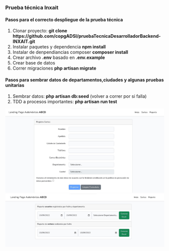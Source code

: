 <h3>Prueba técnica Inxait</h4>

<h4>Pasos para el correcto despliegue de la prueba técnica </h4>
<ol>
    <li>Clonar proyecto: <b> git clone https://github.com/copgADSI/pruebaTecnicaDesarrolladorBackend-INXAIT.git</b></li>
    <li>Instalar paquetes y dependencia <b>npm install</b> </li>
    <li>Instalar de denpendiancias composer <b>composer install</b> </li>
    <li>Crear archivo <b>.env</b> basado en <b>.env.example</b> </li>
    <li>Crear base de datos</li>
    <li>Correr migraciones <b>php artisan migrate</b> </li>
</ol>

<h4>Pasos para sembrar datos de departamentos,ciudades y algunas pruebas unitarias </h4>
<ol>
    <li>Sembrar datos: <b>php artisan db:seed</b> (volver a correr por si falla) </li>
    <li>TDD a procesos importantes: <b>php artisan run test</b> </li>
</ol>

<img src="https://github.com/copgADSI/pruebaTecnicaDesarrolladorBackend-INXAIT/blob/main/public/assets/images/banner.jpg" alt="banner">
<img src="https://github.com/copgADSI/pruebaTecnicaDesarrolladorBackend-INXAIT/blob/main/public/assets/images/reports.jpg" alt="banner">